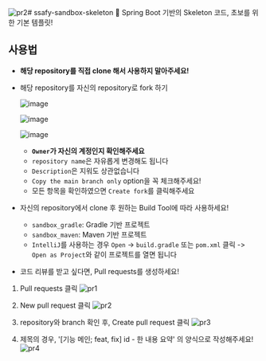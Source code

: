 ![pr2](https://github.com/user-attachments/assets/80ea9993-6656-42a3-a58b-44099989bb45)# ssafy-sandbox-skeleton
🌱 Spring Boot 기반의 Skeleton 코드, 초보를 위한 기본 템플릿!

## 사용법
- **해당 repository를 직접 clone 해서 사용하지 말아주세요!**

- 해당 repository를 자신의 repository로 fork 하기

  ![image](https://github.com/user-attachments/assets/344c4507-ca4b-4195-81ca-57192fc414ff)

  ![image](https://github.com/user-attachments/assets/551cc444-43f2-4bc6-8699-aabb4346c86a)

  ![image](https://github.com/user-attachments/assets/667b9c63-af2e-47c8-9011-651cd3c04d58)

  - **`Owner`가 자신의 계정인지 확인해주세요**
  - `repository name`은 자유롭게 변경해도 됩니다
  - `Description`은 지워도 상관없습니다
  - `Copy the main branch only` option을 꼭 체크해주세요!
  - 모든 항목을 확인하였으면 `Create fork`를 클릭해주세요

- 자신의 repository에서 clone 후 원하는 Build Tool에 따라 사용하세요!

  - `sandbox_gradle`: Gradle 기반 프로젝트
  - `sandbox_maven`: Maven 기반 프로젝트
  - `IntelliJ`를 사용하는 경우 `Open` -> `build.gradle` 또는 `pom.xml` 클릭 -> `Open as Project`와 같이 프로젝트를 열면 됩니다
    
- 코드 리뷰를 받고 싶다면, Pull requests를 생성하세요!

1. Pull requests 클릭
![pr1](https://github.com/user-attachments/assets/28933f46-d337-4359-854a-b2d4432da977)

2. New pull request 클릭
![pr2](https://github.com/user-attachments/assets/b7e5ae4a-da65-444d-8600-7ae3f29ed140)

3. repository와 branch 확인 후, Create pull request 클릭
![pr3](https://github.com/user-attachments/assets/43c30220-11e9-4385-89ec-5142b5da851a)

4. 제목의 경우, '[기능 메인; feat, fix] id - 한 내용 요약' 의 양식으로 작성해주세요!
![pr4](https://github.com/user-attachments/assets/855b6cbb-e724-41d5-9fe6-1b487b6dc5e1)
